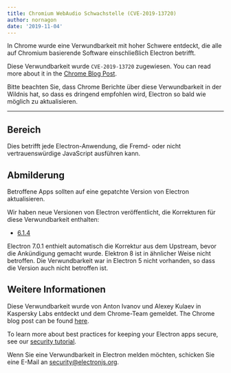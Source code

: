 ```yaml
---
title: Chromium WebAudio Schwachstelle (CVE-2019-13720)
author: nornagon
date: '2019-11-04'
---
```


In Chrome wurde eine Verwundbarkeit mit hoher Schwere entdeckt, die alle auf Chromium basierende Software einschließlich Electron betrifft.

Diese Verwundbarkeit wurde `CVE-2019-13720` zugewiesen.  You can read more about it in the [Chrome Blog Post][announcement].

Bitte beachten Sie, dass Chrome Berichte über diese Verwundbarkeit in der Wildnis hat, so dass es dringend empfohlen wird, Electron so bald wie möglich zu aktualisieren.

---

## Bereich

Dies betrifft jede Electron-Anwendung, die Fremd- oder nicht vertrauenswürdige JavaScript ausführen kann.

## Abmilderung

Betroffene Apps sollten auf eine gepatchte Version von Electron aktualisieren.

Wir haben neue Versionen von Electron veröffentlicht, die Korrekturen für diese Verwundbarkeit enthalten:
  * [6.1.4](https://github.com/electron/electron/releases/tag/v6.1.4)

Electron 7.0.1 enthielt automatisch die Korrektur aus dem Upstream, bevor die Ankündigung gemacht wurde. Elektron 8 ist in ähnlicher Weise nicht betroffen. Die Verwundbarkeit war in Electron 5 nicht vorhanden, so dass die Version auch nicht betroffen ist.

## Weitere Informationen

Diese Verwundbarkeit wurde von Anton Ivanov und Alexey Kulaev in Kaspersky Labs entdeckt und dem Chrome-Team gemeldet. The Chrome blog post can be found [here][announcement].

To learn more about best practices for keeping your Electron apps secure, see our [security tutorial][].

Wenn Sie eine Verwundbarkeit in Electron melden möchten, schicken Sie eine E-Mail an security@electronjs.org.

[security tutorial]: https://electronjs.org/docs/tutorial/security
[announcement]: https://chromereleases.googleblog.com/2019/10/stable-channel-update-for-desktop_31.html
[announcement]: https://chromereleases.googleblog.com/2019/10/stable-channel-update-for-desktop_31.html
